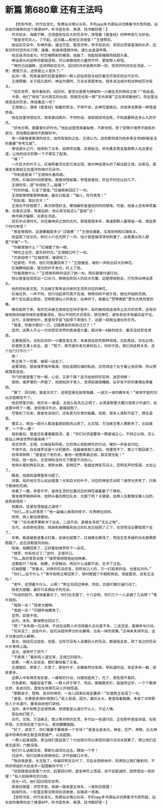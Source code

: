 # 新篇 第680章 还有王法吗
        【告知书友，时代在变化，免费站点难以长存，手机app多书源站点切换看书大势所趋，站长给你推荐的这个换源APP，听书音色多、换源、找书都好使！】
       月华如水，海面宁静，王煊盘坐在巨大的花朵中，体悟着《兽皇经》的种种变化与妙处。
       “兽皇学究天人，了不起，这次薅……和他交流很值！”王煊赞叹。
       他站在花朵中，形神共振，诸法尽显，极其恐怖，举手投足间，具现出贯穿星海的长矛，还有切开时空的长刀等，接着，他身体铿锵作响，演化出皇道甲胃。
       他全身流动圣光，时空被照射的模湖，扭曲了，他能轻易摧毁同级超凡者。
       神话源头的这种花极端坚韧，可以承载他的力量而不坏，更能帮人顿悟。
       “神月已经偏移，这说明前往古代，回归时并非是离开那一刻，现世的时间也在流逝，一夜，便是万古，这倒是让人意外了。”
       此间一夜，而真身游历巨兽皇朝的一群人却在体验与经历着无尽真实的古代岁月。
       王煊琢磨，关于超凡腐朽，神话为偶然，万古长夜是常态，很多说法或许和这种经历也有关。
       “现实世界，我所看到的，经历的，是否也是更为神秘的一小撮生灵的神异之旅？”他自语。
       今夜，他们“体验”古代真实的壮阔，而是否也有一群“天外来客”正在审视着他们，将这里当成逝去的历史，体验着这一切？
       王煊收心，演绎《兽皇经》秘篇的禁法，不得不说，此神花盛放后，对他来说算是一种悟道奇缘。
       他在这里领悟经文，效率直线飙升，不然的话，按部就班地去练，不知道要耗去多么久的岁月。
       “好地方啊，莫要辜负好时光。”他在这里思索着秘卷，不断领悟，除了受限于境界不能练的部分，其他都在被他不断解析中。
       单一6破强者推演的经文，自然有独到之处，王煊认为，这些都将成为他未来全领域6破圣法的重要“参考文献”。
       神话源头之行，他得到了太多，如神灵经篇，巨兽秘法，早先重走真圣路那群人在这里论道，让他的经文积累一下子厚实了起来。
       “嗖！”
       一片巨大的叶子上，红袖带着流光突兀地出现。她对神话源头的了解远超王煊，出来后，直接坐在面前正在盛开的绚烂花朵中。
       “你到底是谁？”王煊侧头看向她。
       然而，红袖没时间搭理他，直接领悟秘篇，参悟兽皇经，并且不时还比划几下。
       王煊吃惊，道“你得到了……秘篇？”
       “托你的福，引走了兽皇。”红袖简单回应了一句。
       王煊能够想象那种画面，最后只能道：“袖儿，你可真秀！”
       “别乱喊，我比你大！”
       王煊也不好耽搁了，再次体悟妙法，哪怕解析兽皇经的时间够用，可是，他身上还有神灵篇章，巨兽古法等，等着钻研，他从来没有这么“富裕”过！
       神月再次偏移，长夜在流逝。
       现实中点滴时光，对应着神异之旅的古代，那就是很多年，难道那群人要停留一夜，常驻那个时代参悟？
       “兽皇够狠的，这是要截取多少‘过路费’？”王煊估摸着，没准同他和红袖有关。
       他盗取了经文后，粉红小六也光顾了一次，估计兽皇被深深地刺激了，这是要从别人那里“平衡”一下。
       “你看我做什么？”红袖瞥了他一眼。
       “神月正当空，莫负好时光。”王煊随口吟了一句。
       “欠收拾吧？”红袖觉得，被调戏了。
       “赶紧吧，不然，他们可能要回来了！”王煊催促，嗖的一声跃出巨大的神花。
       红袖腾地起身，莹白的纤手发光，盯上了他。
       “你看我做什么？”王煊用同样的话还了她一句，而后直接付诸行动。
       他以兽皇经具现出一口长刀，锵锵去砍别人的巨大花蕾，这是想收割走，打包带出神话源头。
       他的目标是文铭、万法蛛王等来自对岸的生灵所对应的神花。
       红袖见状，一声不吭，但行动起来可真不含湖，铮铮剑鸣不绝于耳，她也开始砍花柄。
       两个无比超尘脱俗，空明若谪仙人的男女，在神月下，做着比“焚琴煮鹤”更为大煞风景的事。
       确实能砍下来，有的花朵被王煊收在空间手链中，有的被他投送进命土后方的世界，还有的被他抛向6破领域的迷雾最深处，他以不同的方式保存，锁住神花，避免有些手段最后留不住。
       古代，永寂绝地中，兽皇号宇宙飞船停下来很久了，这是一段相当漫长的岁月。
       “兽皇，你每次都拦一刀，过路费高的有些过分了！”
       显然，这群人不止一次向现实世界的真身借力量，面对单一6破的经文，着实没经受住诱惑。
       主要是因为，活到后世的一小撮至高生灵，本身就在研究那种领域，见到真经，志在必得。
       巨兽熊王凑上前去，道：“陛下，我可是你老兄弟的后人，你的子民，我们间这种关系，走个后门行不行？”
       啪！
       熊王挨了一巴掌，被扇一边去了。
       迷雾深处，银发维罗暗中推演，他在追朔红袖的轨迹，总觉得这个女子最让他忌惮，所以想尾随其足迹。
       守门的兽皇瞥了他一眼，心说，又来个贼？这次给他好好安排，迷宫伺候！
       很快，维罗嗷的一声跑了，他感知异于常人，觉得前面很糟糕，似乎有不好的事情在等着他。
       “算了，回归吧，兽皇太坑了，这明显是在敲骨吸髓，一波又一波的薅羊毛！”彼岸宇宙的剑仙文铭都受不了。
       他忽然意识到，老匹夫——载道，太他么有先见之明了，从真身那里大概只借来少许道行，在迷雾中转了一圈，发现情况不对，直接就跑了。
       尽管到了后来，兽皇告诉他们，还有更为珍贵的秘篇，但是，很多人真耗不起了，萌生退意。
       事实上，相当一部分人都准备提前割肉止损了，比文铭、万法蛛王等人果断多了，比如维罗，一个字——蹽！
       临到最后，兽皇还在灌毒蘑孤汤，道：“你们对求道要有一颗虔诚之心，不持之以恒，怎么能站上神话世界的最高峰？”
       现实世界，王煊、红袖皆有所感，立刻停止收割神花的行动，嗖的一声各自归位。
       不得不说，白毛维罗还是十分机警的，连着被收割几波后，他便受不了，第三个跑回来了。
       他骂骂咧咧：“兽皇这个老匹夫，看他一脸憨厚豪迈相，其实很无耻！”
       然后，他一抬头，总觉得皎洁月光下哪里不对劲儿。
       他侧头看到两名队友，男默女静，宝相庄严，皆盘坐神圣花朵上，空明无声的悟道，太出尘了。
       瞬息，他就知道哪里有问题了。
       对面，有的地方怎么如此暗澹？光有巨大的叶子，对应的神圣花朵呢？居然光秃秃了，只剩下断掉的花柄。
       他看了一圈，参差不齐，彼岸生灵的位置对应的神花被霍霍了个够呛。
       银发维罗眼神异样，他转头看向两位队友，太狠了吧？关键是，这两人全都像没事人似的，装死顿悟呢！
       他腹诽，这是在悟强盗之道吧？
       “你们……怎么好意思？”他一副痛心疾首的样子，斥责两位同伴。
       然而，两人都没搭理他。
       “嗖！”白毛维罗果断冲了出去，二话不说，直接去寻找“无主之物”。
       古代，永寂绝地深处，陆坡和裕腾看到自己的队友已经跑了三个，也觉得没必要耽搁下去了。
       毕竟，载道被兽皇重点盯着，走掉也就算了，红袖竟也离场了，而连生性多疑的白毛都果断跑路了，这应该都是风向标。
       陆坡、裕腾回来了，正好看到维罗砍下一朵花。
       “维罗，你有些过了。”这时，王煊开口。
       “你……真好意思说我？”维罗很想哐哐给他两拳。
       这都能行？陆坡、裕腾，大受触动，而后什么话都不说，全冲了过去。
       红袖提醒：“悠着点，对岸的花朵还有，别砍自己人的，万一打起来的话，也是在对外。”
       “你们……在干什么？”青牛和熊王等回来了，顿时瞪圆了牛眼和熊目，很是震惊，还有王法吗？
       “老牛，还愣着干什么，上啊！”熊王先回过神来，然后，巨兽们都付诸行动了。
       陆老大提醒，最好只采摘虫子的花朵。
       “你说的轻巧，都快霍霍光了，你们也太狠了，十几朵呢，你们几个一人采摘了几朵啊？”青牛抱怨。
       “我就一朵！”陆老大解释。
       “真就一朵！”闷葫芦裕腾急了。
       显然，巨兽不信。
       此时，未失、静渊等也回归了。
       “嗯？”未失是一位古神，不说在这群人中活得最久远也差不多，二话没说，直接参与行动。
       “花朵没了，这些叶片，给花朵提供养分的长藤等，也有一样的效果。”古神未失得手后，这才对身边的人解释。
       昔日，他经历过这些，但是，当年可没有人采摘别人的花朵，都是临走前，砍了自己的花朵叶片等带上路。
       这次，谁带坏了风气？
       “不是我！”看到有人望过来，王煊立刻摇头。
       结果，一群人没说话，都盯着他看了又看。
       王煊暗叹，草率了，大意了，那些叶子、长藤居然也有效，早知道的话，肯定多斩一截，收获更多。
       这群人中有神灵有巨兽，一蜂窝的行动，对面彻底秃了，光了，景色很不美好。
       月色柔和，海面安谧宁静，一群人终于停下，而后，都略整衣衫，迤迤然迈步，一个个飘渺出世，各自归位，盘坐在自家花朵上开始悟道。
       “那群虫子、怪物、变异的神灵，一会儿回来后肯定要疯！”巨兽熊王低语了一句。
       “兽皇，也算是变相补偿我们。”有人低语，因为，最后关头，兽皇拍着胸脯，多收了对岸那些人少许道行，要亲自给他们讲经。
       当时，青牛和熊王还很愤满，觉得兽皇认道行不认人，不近人情。
       现在他们悟了。
       古代，文铭、万法蛛王、萱止等对岸的生灵，多付出一些道行后，正在聆听兽皇讲道，似有所悟，又觉得还差了些什么，感觉朦朦胧胧。
       “好了，讲完了，你们看要不要再来一个专场？”兽皇全身发光，神圣，庄严，肃穆，比古神庙中供奉的神主都显得更威严，以及超脱。
       一群人起身就跑，真当他们是韭菜了？付出部分可以承受的道行试试水就算了，想让他们去填无底洞，门都没有。
       他们什么话都没说，果断化成流光远去，蹽就一个字！
       归途中，他们远离永寂绝地后，才开始破口大骂。
       “吸血鬼兽皇，太无耻了，你最好死在古代了，灭在永寂绝地中，将来别让我们看到你，不然非得组织大批高手一起围剿你不可！”
       “这部兽皇经真是个大坑，赶紧回归吧，盘坐神花上悟道，说不定能减损，趁势悟出一些妙理！”有人知晓神花的功效。
       流光一闪，他们回归现实世界。
       感谢白银盟：洪荒宇宙，谢谢一路发盟主快车，一直到白银盟！
       前段时间，一些盟主都没来得及说谢谢，后面逐一感谢。
       【告知书友，时代在变化，免费站点难以长存，手机app多书源站点切换看书大势所趋，站长给你推荐的这个换源APP，听书音色多、换源、找书都好使！】